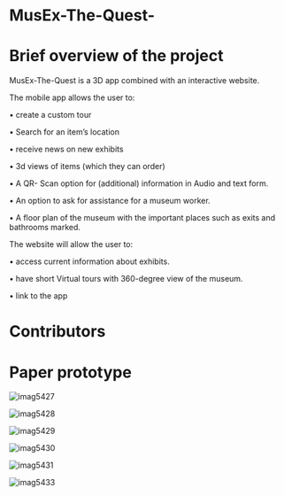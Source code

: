 # MusEx-The-Quest-

# Brief overview of the project 

MusEx-The-Quest is a 3D app combined with an interactive website.

The mobile app allows the user to:

• create a custom tour

• Search for an item’s location

• receive news on new exhibits

• 3d views of items (which they can order)

• A QR- Scan option for (additional) information in Audio and text form.

• An option to ask for assistance for a museum worker.

• A floor plan of the museum with the important places such as exits and bathrooms marked.

The website will allow the user to:

• access current information about exhibits.

• have short Virtual tours with 360-degree view of the museum.

• link to the app

# Contributors

# Paper prototype

![imag5427](https://cloud.githubusercontent.com/assets/26165446/25279583/402dbcf8-267d-11e7-8269-6c2eb169a697.jpg)

![imag5428](https://cloud.githubusercontent.com/assets/26165446/25279606/61563b12-267d-11e7-885a-7b44fb929e3b.jpg)

![imag5429](https://cloud.githubusercontent.com/assets/26165446/25279668/9987e8d2-267d-11e7-9769-3e64e48fd2ba.jpg)

![imag5430](https://cloud.githubusercontent.com/assets/26165446/25279702/b6ec067e-267d-11e7-9e97-f89c5e084cb4.jpg)

![imag5431](https://cloud.githubusercontent.com/assets/26165446/25279748/dd2b80c6-267d-11e7-87a9-9db8e3bac2d4.jpg)

![imag5433](https://cloud.githubusercontent.com/assets/26165446/25279825/21e13a26-267e-11e7-972c-472a09046b97.jpg)

